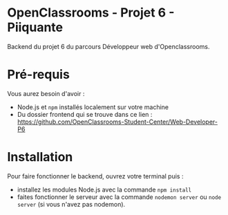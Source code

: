 # OpenClassrooms - Projet 6 - Piiquante

Backend du projet 6 du parcours Développeur web d'Openclassrooms.

# Pré-requis

Vous aurez besoin d'avoir :

- Node.js et `npm` installés localement sur votre machine
- Du dossier frontend qui se trouve dans ce lien : https://github.com/OpenClassrooms-Student-Center/Web-Developer-P6

# Installation

Pour faire fonctionner le backend, ouvrez votre terminal puis :

- installez les modules Node.js avec la commande `npm install`
- faites fonctionner le serveur avec la commande `nodemon server` ou `node server` (si vous n'avez pas nodemon).
